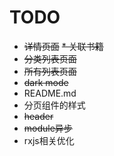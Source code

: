 # TODO

* ~~详情页面~~
  ~~* 关联书籍~~
* ~~分类列表页面~~
* ~~所有列表页面~~
* ~~dark mode~~
* README.md
* 分页组件的样式
* ~~header~~
* ~~module异步~~
* rxjs相关优化
